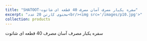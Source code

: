 ```yaml
---
title: "SHATOOT-سفره یکبار مصرف آسان مصرف 40 قطعه ای شاتوت"
excerpt: "محتوی کارتن 20 عدد<br/><img src='/images/p10.jpg'>"
collection: products
---
```


سفره یکبار مصرف آسان مصرف 40 قطعه ای شاتوت
